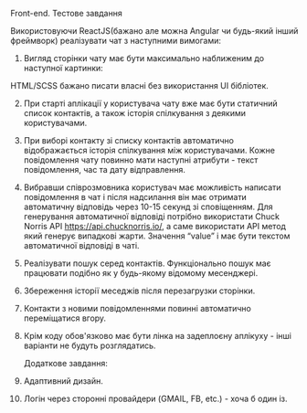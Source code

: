 Front-end. Тестове завдання

Використовуючи ReaсtJS(бажано але можна Angular чи будь-який інший фреймворк) реалізувати чат з наступними вимогами:

1. Вигляд сторінки чату має бути максимально наближеним до наступної картинки:

HTML/SCSS бажано писати власні без використання UI бібліотек.

2. При старті аплікації у користувача чату вже має бути статичний список контактів, а також історія спілкування з деякими користувачами.
3. При виборі контакту зі списку контактів автоматично відображається історія спілкування між користувачами. Кожне повідомлення чату повинно мати наступні атрибути - текст повідомлення, час та дату відправлення.
4. Вибравши співрозмовника користувач має можливість написати повідомлення в чат і після надсилання він має отримати автоматичну відповідь через 10-15 секунд зі сповіщенням. Для генерування автоматичної відповіді потрібно використати Chuck Norris API https://api.chucknorris.io/, а саме використати API метод який генерує випадкові жарти. Значення “value” і має бути текстом автоматичної відповіді в чаті.
5. Реалізувати пошук серед контактів. Функціонально пошук має працювати подібно як у будь-якому відомому месенджері.
6. Збереження історії меседжів після перезагрузки сторінки.
7. Контакти з новими повідомленнями повинні автоматично переміщатися вгору.
8. Крім коду обов'язково має бути лінка на задеплоєну аплікуху - інші варіанти не будуть розглядатись.

   Додаткове завдання:

9. Адаптивний дизайн.
10. Логін через сторонні провайдери (GMAIL, FB, etc.) - хоча б один із.
